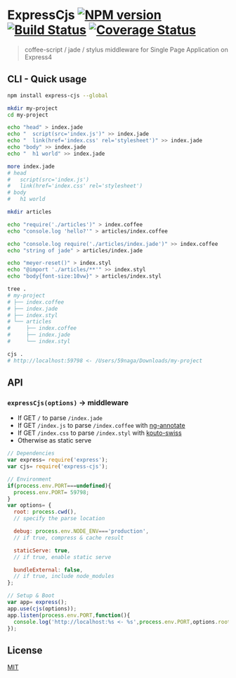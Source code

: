 # ExpressCjs [![NPM version][npm-image]][npm] [![Build Status][travis-image]][travis] [![Coverage Status][coveralls-image]][coveralls]

> coffee-script / jade / stylus middleware for Single Page Application on Express4

## CLI - Quick usage

```bash
npm install express-cjs --global

mkdir my-project
cd my-project

echo "head" > index.jade
echo "  script(src='index.js')" >> index.jade
echo "  link(href='index.css' rel='stylesheet')" >> index.jade
echo "body" >> index.jade
echo "  h1 world" >> index.jade

more index.jade
# head
#   script(src='index.js')
#   link(href='index.css' rel='stylesheet')
# body
#   h1 world

mkdir articles

echo "require('./articles')" > index.coffee
echo "console.log 'hello?'" > articles/index.coffee

echo "console.log require('./articles/index.jade')" >> index.coffee
echo "string of jade" > articles/index.jade

echo "meyer-reset()" > index.styl
echo "@import './articles/**'" >> index.styl
echo "body{font-size:10vw}" > articles/index.styl

tree .
# my-project
# ├── index.coffee
# ├── index.jade
# ├── index.styl
# └── articles
#     ├── index.coffee
#     ├── index.jade
#     └── index.styl

cjs .
# http://localhost:59798 <- /Users/59naga/Downloads/my-project
```

## API

### `expressCjs(options)` -> middleware

* If GET `/` to parse `/index.jade`
* If GET `/index.js` to parse `/index.coffee` with [ng-annotate][1]
* If GET `/index.css` to parse `/index.styl` with [kouto-swiss][2]
* Otherwise as static serve

[1]: https://github.com/olov/ng-annotate#readme
[2]: http://kouto-swiss.io/

```js
// Dependencies
var express= require('express');
var cjs= require('express-cjs');

// Environment
if(process.env.PORT===undefined){
  process.env.PORT= 59798;
}
var options= {
  root: process.cwd(),
  // specify the parse location

  debug: process.env.NODE_ENV==='production',
  // if true, compress & cache result

  staticServe: true,
  // if true, enable static serve

  bundleExternal: false,
  // if true, include node_modules
};

// Setup & Boot
var app= express();
app.use(cjs(options));
app.listen(process.env.PORT,function(){
  console.log('http://localhost:%s <- %s',process.env.PORT,options.root);
});
```

License
---
[MIT][License]

[License]: http://59naga.mit-license.org/

[sauce-image]: http://soysauce.berabou.me/u/59798/express-cjs.svg
[sauce]: https://saucelabs.com/u/59798
[npm-image]:https://img.shields.io/npm/v/express-cjs.svg?style=flat-square
[npm]: https://npmjs.org/package/express-cjs
[travis-image]: http://img.shields.io/travis/59naga/express-cjs.svg?style=flat-square
[travis]: https://travis-ci.org/59naga/express-cjs
[coveralls-image]: http://img.shields.io/coveralls/59naga/express-cjs.svg?style=flat-square
[coveralls]: https://coveralls.io/r/59naga/express-cjs?branch=master
